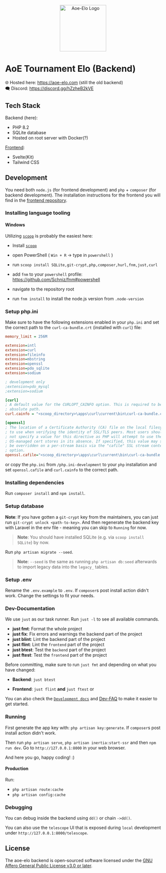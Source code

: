 <p align="center"><a href="https://aoe-elo.com/" target="_blank"><img src="https://media.githubusercontent.com/media/aoe-elo/aoe-elo-backend/main/assets/logo-light-300.png" width="150" alt="Aoe-Elo Logo"></a></p>

# AoE Tournament Elo (Backend)

🌐 Hosted here: <https://aoe-elo.com> (still the old backend)\
🗨 Discord: <https://discord.gg/hZzheB2kVE>

## Tech Stack

Backend (here):

- PHP 8.2
- SQLite database
- Hosted on root server with Docker(?)

[Frontend](https://github.com/aoe-elo/aoe-elo-frontend):

- Svelte(Kit)
- Tailwind CSS

## Development

You need both `node.js` (for frontend development) and `php` + `composer` (for
backend development). The installation instructions for the frontend you will
find in the [frontend repository](https://github.com/aoe-elo/aoe-elo-frontend).

### Installing language tooling

#### Windows

Utilizing [`scoop`](https://scoop.sh/) is probably the easiest here:

- Install [`scoop`](https://scoop.sh/)

- open PowerShell ( `Win + R` -> type in `powershell` )

- run `scoop install SQLite,git-crypt,php,composer,hurl,fnm,just,curl`

- add `fnm` to your `powershell` profile:
  <https://github.com/Schniz/fnm#powershell>

- navigate to the repository root

- run `fnm install` to install the node.js version from `.node-version`

### Setup php.ini

Make sure to have the following extensions enabled in your `php.ini` and set the
correct path to the `curl-ca-bundle.crt` (installed with `curl`) file:

```ini
memory_limit = 256M

extension=intl
extension=curl
extension=fileinfo
extension=mbstring
extension=openssl
extension=pdo_sqlite
extension=sodium

; development only
;extension=pdo_mysql
;extension=sodium

[curl]
; A default value for the CURLOPT_CAINFO option. This is required to be an
; absolute path.
curl.cainfo = "<scoop_directory>\apps\curl\current\bin\curl-ca-bundle.crt"

[openssl]
; The location of a Certificate Authority (CA) file on the local filesystem
; to use when verifying the identity of SSL/TLS peers. Most users should
; not specify a value for this directive as PHP will attempt to use the
; OS-managed cert stores in its absence. If specified, this value may still
; be overridden on a per-stream basis via the "cafile" SSL stream context
; option.
openssl.cafile="<scoop_directory>\apps\curl\current\bin\curl-ca-bundle.crt"
```

or copy the `php.ini` from `/php.ini-development` to your `php` installation and
set `openssl.cafile` and `curl.cainfo` to the correct path.

### Installing dependencies

Run `composer install` and `npm install`.

### Setup database

**Note**: If you have gotten a `git-crypt` key from the maintainers, you can
just run `git-crypt unlock <path-to-key>`. And then regenerate the backend key
with Laravel in the env file - meaning you can skip to `Running` for now.

> **Note**: You should have installed SQLite (e.g. via `scoop install SQLite`)
> by now.

Run `php artisan migrate --seed`.

> **Note**: `--seed` is the same as running `php artisan db:seed` afterwards to
> import legacy data into the `legacy_` tables.

### Setup .env

Rename the `.env.example` to `.env`. If `composer`s post install action didn't
work. Change the settings to fit your needs.

### Dev-Documentation

We use `just` as our task runner. Run `just -l` to see all available commands.

- **just fmt**: Format the whole project
- **just fix**: Fix errors and warnings the backend part of the project
- **just blint**: Lint the backend part of the project
- **just flint**: Lint the `frontend` part of the project
- **just btest**: Test the `backend` part of the project
- **just ftest**: Test the `frontend` part of the project

Before committing, make sure to run `just fmt` and depending on what you have
changed:

- **Backend**: `just btest`

- **Frontend**: `just flint` **and** `just ftest` or

You can also check the [`Development docs`](/docs/dev/) and
[Dev-FAQ](/docs/dev/FAQ.md) to make it easier to get started.

### Running

First generate the app key with: `php artisan key:generate`. If `composer`s post
install action didn't work.

Then run `php artisan serve`, `php artisan inertia:start-ssr` and then
`npm run dev`. Go to `http://127.0.0.1:8000` in your web browser.

And here you go, happy coding! :)

#### Production

Run:

- `php artisan route:cache`
- `php artisan config:cache`

### Debugging

You can debug inside the backend using `dd()` or chain `->dd()`.

You can also use the `telescope` UI that is exposed during `local` development
under `http://127.0.0.1:8000/telescope`.

## License

The aoe-elo backend is open-sourced software licensed under the
[GNU Affero General Public License v3.0 or later](./LICENSE).
